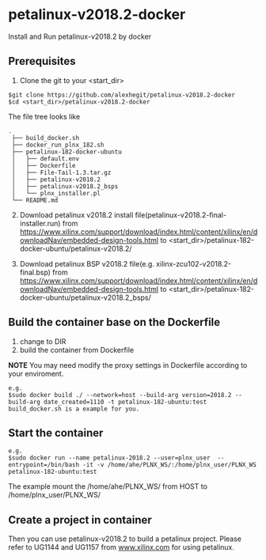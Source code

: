 # petalinux-v2018.2-docker
Install and Run petalinux-v2018.2 by docker


## Prerequisites
1. Clone the git to your <start_dir>
  ```
  $git clone https://github.com/alexhegit/petalinux-v2018.2-docker
  $cd <start_dir>/petalinux-v2018.2-docker
  ```
  
  The file tree looks like 
 ```
 .
  ├── build_docker.sh
  ├── docker_run_plnx_182.sh
  ├── petalinux-182-docker-ubuntu
  │   ├── default.env
  │   ├── Dockerfile
  │   ├── File-Tail-1.3.tar.gz
  │   ├── petalinux-v2018.2
  │   ├── petalinux-v2018.2_bsps
  │   └── plnx_installer.pl
  └── README.md
```


2. Download petalinux v2018.2 install file(petalinux-v2018.2-final-installer.run) from https://www.xilinx.com/support/download/index.html/content/xilinx/en/downloadNav/embedded-design-tools.html to <start_dir>/petalinux-182-docker-ubuntu/petalinux-v2018.2/

3. Download petalinux BSP v2018.2 file(e.g. xilinx-zcu102-v2018.2-final.bsp) from https://www.xilinx.com/support/download/index.html/content/xilinx/en/downloadNav/embedded-design-tools.html to <start_dir>/petalinux-182-docker-ubuntu/petalinux-v2018.2_bsps/

## Build the container base on the Dockerfile
1. change to DIR 
2. build the container from Dockerfile

**NOTE**
You may need modify the proxy settings in Dockerfile according to your enviroment.

```
e.g.
$sudo docker build ./ --network=host --build-arg version=2018.2 --build-arg date_created=1110 -t petalinux-182-ubuntu:test
build_docker.sh is a example for you.
```
## Start the container
```
e.g.
$sudo docker run --name petalinux-2018.2 --user=plnx_user  --entrypoint=/bin/bash -it -v /home/ahe/PLNX_WS/:/home/plnx_user/PLNX_WS petalinux-182-ubuntu:test
```
The example mount the /home/ahe/PLNX_WS/ from HOST to /home/plnx_user/PLNX_WS/

## Create a project in container
Then you can use petalinux-v2018.2 to build a petalinux project. 
Please refer to UG1144 and UG1157 from www.xilinx.com for using petalinux.
